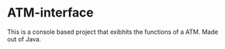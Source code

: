 # ATM-interface
This is a console based project that exibhits the functions of a ATM.
Made out of Java.
